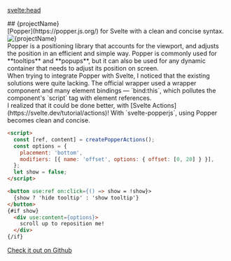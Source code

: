 <svelte:head>
  <title>svelte-popperjs</title>
</svelte:head>

<script lang="ts">
  import TechList from '@my/components/TechList';
  import Example from './_Example.svelte';
  import data from '../_data';
  const { projectName, tech, logo, github } = data.projects['svelte-popperjs'];
</script>

<div class="mx-auto my-10 prose space-y-3">
  <div class="font-mono text-center">
    ## {projectName}
  </div>
  <div class="text-center italic">
    [Popper](https://popper.js.org/) for Svelte with a clean and concise
    syntax.
  </div>
  <img src={logo} alt={projectName} class="mx-auto max-h-48">

  <div class="px-3 py-1 card leading-8">
    Popper is a positioning library that accounts for the viewport, and
    adjusts the position in an efficient and simple way. Popper is commonly
    used for **tooltips** and **popups**, but it can also be used for any
    dynamic container that needs to adjust its position on screen.
  </div>

  <div class="px-3 py-1 card leading-8">
    When trying to integrate Popper with Svelte, I noticed that the existing
    solutions were quite lacking. The official wrapper used a wrapper component
    and many element bindings &mdash; `bind:this`, which pollutes the
    component's `script` tag with element references.
  </div>

  <div class="px-3 py-1 card leading-8">
    I realized that it could be done better, with [Svelte
    Actions](https://svelte.dev/tutorial/actions)! With `svelte-popperjs`,
    using Popper becomes clean and concise.
  </div>

  <Example/>

  ```html
  <script>
    const [ref, content] = createPopperActions();
    const options = {
      placement: 'bottom',
      modifiers: [{ name: 'offset', options: { offset: [0, 20] } }],
    };
    let show = false;
  </script>

  <button use:ref on:click={() => show = !show}>
    {show ? 'hide tooltip' : 'show tooltip'}
  </button>
  {#if show}
    <div use:content={options}>
      scroll up to reposition me!
    </div>
  {/if}
  ```

</div>

<div class="flex justify-center my-10">
  <a href={github} class="p-3 italic font-bold cta-button">
    Check it out on Github
  </a>
</div>

